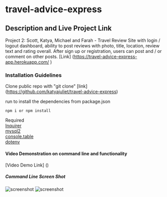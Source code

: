 # travel-advice-express

## Description and Live Project Link

Project 2: Scott, Katya, Michael and Farah - Travel Review Site with login / logout dashboard, ability to post reviews with photo, title, location, review text and rating overall. After sign up or registration, users can post and / or comment on other posts.
[Link] (https://travel-advice-express-app.herokuapp.com/ )

### Installation Guidelines

Clone public repo with "git clone" [link] (https://github.com/katyajuliet/travel-advice-express)

run to install the dependencies from package.json

```
npm i or npm install
```

Required <br>
[Inquirer](https://www.npmjs.com/package/inquirer) <br>
[mysql2](https://www.npmjs.com/package/mysql2) <br>
[console.table](https://www.npmjs.com/package/console.table) <br>
[dotenv](https://www.npmjs.com/package/dotenv)

#### Video Demonstration on command line and functionality

[Video Demo Link] ()

##### Command Line Screen Shot

![screenshot]()
![screenshot]()
